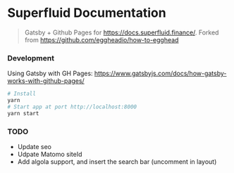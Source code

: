 # Superfluid Documentation

> Gatsby + Github Pages for https://docs.superfluid.finance/. Forked from https://github.com/eggheadio/how-to-egghead

### Development

Using Gatsby with GH Pages: https://www.gatsbyjs.com/docs/how-gatsby-works-with-github-pages/

```bash
# Install
yarn
# Start app at port http://localhost:8000
yarn start
```

### TODO

- Update seo
- Udpate Matomo siteId
- Add algola support, and insert the search bar (uncomment in layout)
